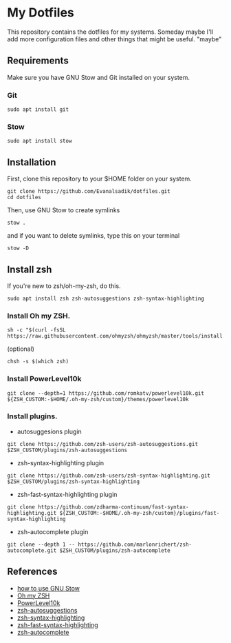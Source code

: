 # My Dotfiles

This repository contains the dotfiles for my systems. Someday maybe I'll add more configuration files and other things that might be useful. "maybe"

## Requirements

Make sure you have GNU Stow and Git installed on your system.

### Git

```
sudo apt install git
```

### Stow

```
sudo apt install stow
```

## Installation

First, clone this repository to your $HOME folder on your system.

```
git clone https://github.com/Evanalsadik/dotfiles.git
cd dotfiles
```

Then, use GNU Stow to create symlinks

```
stow .
```

and if you want to delete symlinks, type this on your terminal

```
stow -D
```

## Install zsh

If you're new to zsh/oh-my-zsh, do this.

```
sudo apt install zsh zsh-autosuggestions zsh-syntax-highlighting
```

### Install Oh my ZSH.

```
sh -c "$(curl -fsSL https://raw.githubusercontent.com/ohmyzsh/ohmyzsh/master/tools/install.sh)"
```

(optional)
```
chsh -s $(which zsh)
```

### Install PowerLevel10k

```
git clone --depth=1 https://github.com/romkatv/powerlevel10k.git ${ZSH_CUSTOM:-$HOME/.oh-my-zsh/custom}/themes/powerlevel10k
```

### Install plugins.
- autosuggesions plugin

```
git clone https://github.com/zsh-users/zsh-autosuggestions.git $ZSH_CUSTOM/plugins/zsh-autosuggestions
```

- zsh-syntax-highlighting plugin

```
git clone https://github.com/zsh-users/zsh-syntax-highlighting.git $ZSH_CUSTOM/plugins/zsh-syntax-highlighting
```

- zsh-fast-syntax-highlighting plugin

```
git clone https://github.com/zdharma-continuum/fast-syntax-highlighting.git ${ZSH_CUSTOM:-$HOME/.oh-my-zsh/custom}/plugins/fast-syntax-highlighting
```

- zsh-autocomplete plugin

```
git clone --depth 1 -- https://github.com/marlonrichert/zsh-autocomplete.git $ZSH_CUSTOM/plugins/zsh-autocomplete
```

	
## References
 - [how to use GNU Stow](https://youtu.be/y6XCebnB9gs?si=Q1cSd7Ui6GRGW6S4)
 - [Oh my ZSH](https://github.com/ohmyzsh/ohmyzsh)
 - [PowerLevel10k](https://github.com/romkatv/powerlevel10k?tab=readme-ov-file#oh-my-zsh)
 - [zsh-autosuggestions](https://github.com/zsh-users/zsh-autosuggestions)
 - [zsh-syntax-highlighting](https://github.com/zsh-users/zsh-syntax-highlighting)
 - [zsh-fast-syntax-highlighting](https://github.com/zdharma/fast-syntax-highlighting)
 - [zsh-autocomplete](https://github.com/marlonrichert/zsh-autocomplete)
